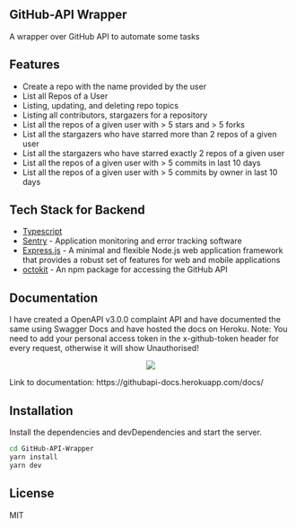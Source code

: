 
## GitHub-API Wrapper


A wrapper over GitHub API to automate some tasks  


## Features

- Create a repo with the name provided by the user
- List all Repos of a User
- Listing, updating, and deleting repo topics
- Listing all contributors, stargazers for a repository
- List all the repos of a given user with > 5 stars and > 5 forks
- List all the stargazers who have starred more than 2 repos of a given user
- List all the stargazers who have starred exactly 2 repos of a given user
- List all the repos of a given user with > 5 commits in last 10 days
- List all the repos of a given user with > 5 commits by owner in last 10 days


## Tech Stack for Backend

- [Typescript]    
- [Sentry] - Application monitoring and error tracking software
- [Express.js] - A minimal and flexible Node.js web application framework that provides a robust set of features for web and mobile applications
- [octokit] - An npm package for accessing the GitHub API

## Documentation
I have created a OpenAPI v3.0.0 complaint API and have documented the same using Swagger Docs and have hosted the docs on Heroku.
Note: You need to add your personal access token in the x-github-token header for every request, otherwise it will show Unauthorised!
<p align="center">
<img src="https://cdn.discordapp.com/attachments/709066676800323605/990619892485074984/githubapi-docs.herokuapp.com_docs_.png"/>
</p>
Link to documentation: https://githubapi-docs.herokuapp.com/docs/

## Installation

Install the dependencies and devDependencies and start the server.

```sh
cd GitHub-API-Wrapper
yarn install
yarn dev
```

## License

MIT

[//]: # (These are reference links used in the body of this note and get stripped out when the markdown processor does its job. There is no need to format nicely because it shouldn't be seen. Thanks SO - http://stackoverflow.com/questions/4823468/store-comments-in-markdown-syntax)

   [Express.js]: <https://expressjs.com/>
   [Typescript]: <https://www.typescriptlang.org/>
   [Sentry]: <https://sentry.io/>
   [octokit]: <https://www.npmjs.com/package/octokit>
